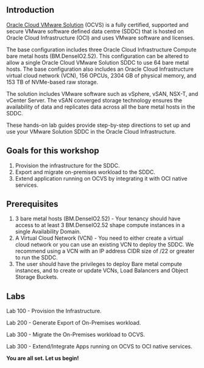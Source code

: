 ## Introduction

[Oracle Cloud VMware Solution](Link) (OCVS) is a fully certified, supported and secure VMware software defined data centre (SDDC) that is hosted on Oracle Cloud Infrastructure (OCI) and uses VMware software and licenses.

The base configuration includes three Oracle Cloud Infrastructure Compute bare metal hosts (BM.DenseIO2.52). This configuration can be altered to allow a single Oracle Cloud VMware Solution SDDC to use 64 bare metal hosts. The base configuration also includes an Oracle Cloud Infrastructure virtual cloud network (VCN), 156 OPCUs, 2304 GB of physical memory, and 153 TB of NVMe-based raw storage.

The solution includes VMware software such as vSphere, vSAN, NSX-T, and vCenter Server. The vSAN converged storage technology ensures the availability of data and replicates data across all the bare metal hosts in the SDDC.

These hands-on lab guides provide step-by-step directions to set up and use your VMware Solution SDDC in the Oracle Cloud Infrastructure.

## Goals for this workshop
1. Provision the infrastructure for the SDDC.
2. Export and migrate on-premises workload to the SDDC.
3. Extend application running on OCVS by integrating it with OCI native services.

## Prerequisites
1. 3 bare metal hosts (BM.DenseIO2.52) - Your tenancy should have access to at least 3 BM.DenseIO2.52 shape compute instances in a single Availability Domain.
2. A Virtual Cloud Network (VCN) - You need to either create a virtual cloud network or you can use an existing VCN to deploy the SDDC. We recommend using a VCN with an IP address CIDR size of /22 or greater to run the SDDC. 
3. The user should have the privileges to deploy Bare metal compute instances, and  to create or update VCNs, Load Balancers and Object Storage Buckets. 

## Labs
Lab 100 - Provision the Infrastructure.

Lab 200 - Generate Export of On-Premises workload.

Lab 300 - Migrate the On-Premises workload to OCVS. 

Lab 300 - Extend/Integrate Apps running on OCVS to OCI native services.

**You are all set. Let us begin!**